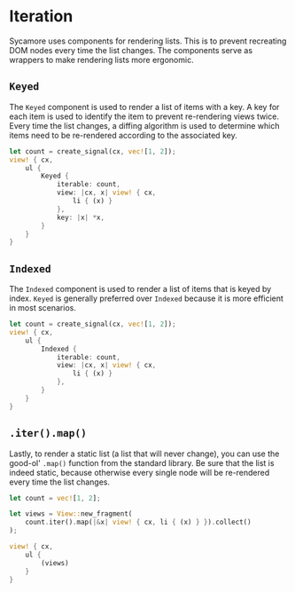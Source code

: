 # Iteration

Sycamore uses components for rendering lists. This is to prevent recreating DOM nodes every time the
list changes. The components serve as wrappers to make rendering lists more ergonomic.

## `Keyed`

The `Keyed` component is used to render a list of items with a key. A key for each item is used to
identify the item to prevent re-rendering views twice. Every time the list changes, a diffing
algorithm is used to determine which items need to be re-rendered according to the associated key.

```rust
let count = create_signal(cx, vec![1, 2]);
view! { cx,
    ul {
        Keyed {
            iterable: count,
            view: |cx, x| view! { cx,
                li { (x) }
            },
            key: |x| *x,
        }
    }
}
```

## `Indexed`

The `Indexed` component is used to render a list of items that is keyed by index. `Keyed` is
generally preferred over `Indexed` because it is more efficient in most scenarios.

```rust
let count = create_signal(cx, vec![1, 2]);
view! { cx,
    ul {
        Indexed {
            iterable: count,
            view: |cx, x| view! { cx,
                li { (x) }
            },
        }
    }
}
```

## `.iter().map()`

Lastly, to render a static list (a list that will never change), you can use the good-ol' `.map()`
function from the standard library. Be sure that the list is indeed static, because otherwise every
single node will be re-rendered every time the list changes.

```rust
let count = vec![1, 2];

let views = View::new_fragment(
    count.iter().map(|&x| view! { cx, li { (x) } }).collect()
);

view! { cx,
    ul {
        (views)
    }
}
```
